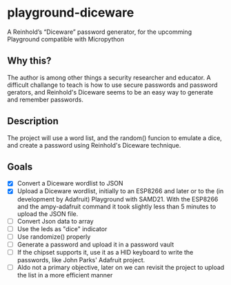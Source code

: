 # playground-diceware
A Reinhold’s “Diceware” password generator, for the upcomming Playground compatible with Micropython

## Why this?

The author is among other things a security researcher and educator. A difficult challange to teach is how to use secure passwords and password gerators, and Reinhold's Diceware seems to be an easy way to generate and remember passwords.

## Description

The project will use a word list, and the random() funcion to emulate a dice, and create a password using Reinhold's Diceware technique.

## Goals

- [x] Convert a Diceware wordlist to JSON
- [x] Upload a Diceware wordlist, initially to an ESP8266 and later or to the (in development by Adafruit) Playground with SAMD21. With the ESP8266 and the ampy-adafruit command it took slightly less than 5 minutes to upload the JSON file.
- [ ] Convert Json data to array
- [ ] Use the leds as "dice" indicator
- [ ] Use randomize() properly
- [ ] Generate a password and upload it in a password vault
- [ ] If the chipset supports it, use it as a HID keyboard to write the passwords, like John Parks' Adafruit project.
- [ ] Aldo not a primary objective, later on we can revisit the project to upload the list in a more efficient manner
